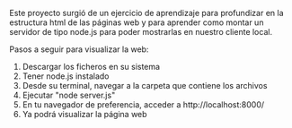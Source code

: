 Este proyecto surgió de un ejercicio de aprendizaje para profundizar en la estructura html de las páginas web y para aprender como montar un servidor de tipo node.js para poder mostrarlas en nuestro cliente local.

Pasos a seguir para visualizar la web:

1. Descargar los ficheros en su sistema
2. Tener node.js instalado
3. Desde su terminal, navegar a la carpeta que contiene los archivos
4. Ejecutar "node server.js"
5. En tu navegador de preferencia, acceder a http://localhost:8000/
6. Ya podrá visualizar la página web
